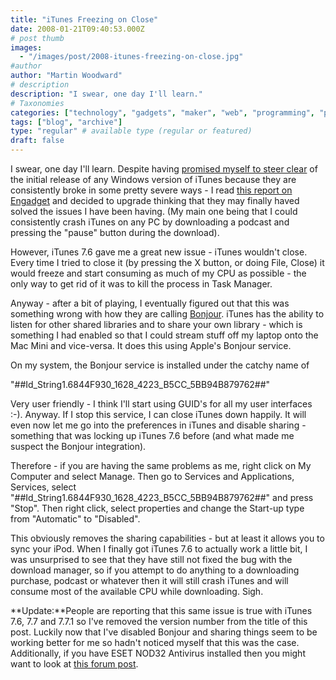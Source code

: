 ```yaml
---
title: "iTunes Freezing on Close"
date: 2008-01-21T09:40:53.000Z
# post thumb
images:
  - "/images/post/2008-itunes-freezing-on-close.jpg"
#author
author: "Martin Woodward"
# description
description: "I swear, one day I'll learn."
# Taxonomies
categories: ["technology", "gadgets", "maker", "web", "programming", "podcast"]
tags: ["blog", "archive"]
type: "regular" # available type (regular or featured)
draft: false
---
```

I swear, one day I'll learn.  Despite having [promised myself to steer clear](http://www.woodwardweb.com/podcasting/000371.html) of the initial release of any Windows version of iTunes because they are consistently broke in some pretty severe ways - I read [this report on Engadget](http://www.engadget.com/2008/01/15/apples-itunes-7-6-plays-nice-with-64-bit-vista/) and decided to upgrade thinking that they may finally haved solved the issues I have been having.  (My main one being that I could consistently crash iTunes on any PC by downloading a podcast and pressing the "pause" button during the download). 

However, iTunes 7.6 gave me a great new issue - iTunes wouldn't close.  Every time I tried to close it (by pressing the X button, or doing File, Close) it would freeze and start consuming as much of my CPU as possible - the only way to get rid of it was to kill the process in Task Manager. 

Anyway - after a bit of playing, I eventually figured out that this was something wrong with how they are calling [Bonjour](http://en.wikipedia.org/wiki/Bonjour_(software)).  iTunes has the ability to listen for other shared libraries and to share your own library - which is something I had enabled so that I could stream stuff off my laptop onto the Mac Mini and vice-versa.  It does this using Apple's Bonjour service. 

On my system, the Bonjour service is installed under the catchy name of  

"##Id_String1.6844F930_1628_4223_B5CC_5BB94B879762##" 

Very user friendly - I think I'll start using GUID's for all my user interfaces :-).  Anyway.  If I stop this service, I can close iTunes down happily.  It will even now let me go into the preferences in iTunes and disable sharing - something that was locking up iTunes 7.6 before (and what made me suspect the Bonjour integration). 

Therefore - if you are having the same problems as me, right click on My Computer and select Manage.  Then go to Services and Applications, Services, select "##Id_String1.6844F930_1628_4223_B5CC_5BB94B879762##" and press "Stop".  Then right click, select properties and change the Start-up type from "Automatic" to "Disabled". 

This obviously removes the sharing capabilities - but at least it allows you to sync your iPod.  When I finally got iTunes 7.6 to actually work a little bit, I was unsurprised to see that they have still not fixed the bug with the download manager, so if you attempt to do anything to a downloading purchase, podcast or whatever then it will still crash iTunes and will consume most of the available CPU while downloading.  Sigh.

**Update:**People are reporting that this same issue is true with iTunes 7.6, 7.7 and 7.7.1 so I've removed the version number from the title of this post.  Luckily now that I've disabled Bonjour and sharing things seem to be working better for me so hadn't noticed myself that this was the case.  Additionally, if you have ESET NOD32 Antivirus installed then you might want to look at [this forum post](http://www.eset.com/support/kb.php?option=com_kb&Itemid=29&page=articles&articleid=760).
